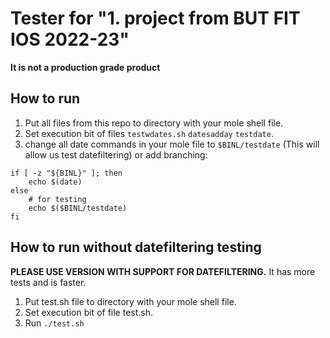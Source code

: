 # Tester for "1. project from BUT FIT IOS 2022-23"
**It is not a production grade product**
## How to run
1. Put all files from this repo to directory with your mole shell file.
2. Set execution bit of files `testwdates.sh` `datesadday` `testdate`.
3. change all date commands in your mole file to `$BINL/testdate`
(This will allow us test datefiltering)
or add branching:
```
if [ -z "${BINL}" ]; then
    echo $(date)
else
    # for testing
    echo $($BINL/testdate)
fi
```
## How to run without datefiltering testing 
**PLEASE USE VERSION WITH SUPPORT FOR DATEFILTERING.**
It has more tests and is faster.
1. Put test.sh file to directory with your mole shell file.
2. Set execution bit of file test.sh.
3. Run `./test.sh`